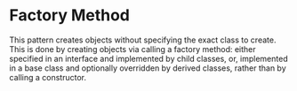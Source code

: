 # Factory Method
This pattern creates objects without specifying the exact class to create. This is done by creating objects via calling a factory method: either specified in an interface and implemented by child classes, or, implemented in a base class and optionally overridden by derived classes, rather than by calling a constructor.
